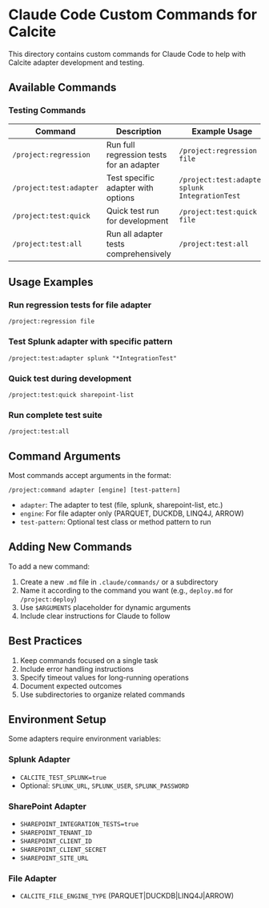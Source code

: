 # Claude Code Custom Commands for Calcite

This directory contains custom commands for Claude Code to help with Calcite adapter development and testing.

## Available Commands

### Testing Commands

| Command | Description | Example Usage |
|---------|-------------|---------------|
| `/project:regression` | Run full regression tests for an adapter | `/project:regression file` |
| `/project:test:adapter` | Test specific adapter with options | `/project:test:adapter splunk IntegrationTest` |
| `/project:test:quick` | Quick test run for development | `/project:test:quick file` |
| `/project:test:all` | Run all adapter tests comprehensively | `/project:test:all` |

## Usage Examples

### Run regression tests for file adapter
```
/project:regression file
```

### Test Splunk adapter with specific pattern
```
/project:test:adapter splunk "*IntegrationTest"
```

### Quick test during development
```
/project:test:quick sharepoint-list
```

### Run complete test suite
```
/project:test:all
```

## Command Arguments

Most commands accept arguments in the format:
```
/project:command adapter [engine] [test-pattern]
```

- `adapter`: The adapter to test (file, splunk, sharepoint-list, etc.)
- `engine`: For file adapter only (PARQUET, DUCKDB, LINQ4J, ARROW)
- `test-pattern`: Optional test class or method pattern to run

## Adding New Commands

To add a new command:

1. Create a new `.md` file in `.claude/commands/` or a subdirectory
2. Name it according to the command you want (e.g., `deploy.md` for `/project:deploy`)
3. Use `$ARGUMENTS` placeholder for dynamic arguments
4. Include clear instructions for Claude to follow

## Best Practices

1. Keep commands focused on a single task
2. Include error handling instructions
3. Specify timeout values for long-running operations
4. Document expected outcomes
5. Use subdirectories to organize related commands

## Environment Setup

Some adapters require environment variables:

### Splunk Adapter
- `CALCITE_TEST_SPLUNK=true`
- Optional: `SPLUNK_URL`, `SPLUNK_USER`, `SPLUNK_PASSWORD`

### SharePoint Adapter
- `SHAREPOINT_INTEGRATION_TESTS=true`
- `SHAREPOINT_TENANT_ID`
- `SHAREPOINT_CLIENT_ID`
- `SHAREPOINT_CLIENT_SECRET`
- `SHAREPOINT_SITE_URL`

### File Adapter
- `CALCITE_FILE_ENGINE_TYPE` (PARQUET|DUCKDB|LINQ4J|ARROW)
